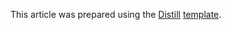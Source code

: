 
This article was prepared using the [Distill](https://distill.pub) [template](https://github.com/distillpub/template).
